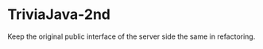 TriviaJava-2nd
==============

Keep the original public interface of the server side the same in refactoring.
